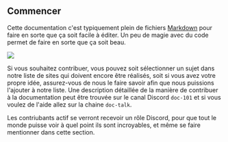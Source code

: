## Commencer
Cette documentation c&apos;est typiquement plein de fichiers [Markdown](https://www.markdownguide.org/basic-syntax/) pour faire en sorte que ça soit facile à éditer. Un peu de magie avec du code permet de faire en sorte que ça soit beau.

![](/data/docs/screenshots/docFolderStructure.png)

Si vous souhaitez contribuer, vous pouvez soit sélectionner un sujet dans notre liste de sites qui doivent encore être réalisés, soit si vous avez votre propre idée, assurez-vous de nous le faire savoir afin que nous puissions l&apos;ajouter à notre liste. Une description détaillée de la manière de contribuer à la documentation peut être trouvée sur le canal Discord `doc-101` et si vous voulez de l&apos;aide allez sur la chaine  `doc-talk`.

Les contriubants actif se verront recevoir un rôle Discord, pour que tout le monde puisse voir à quel point ils sont incroyables, et même se faire mentionner dans cette section.

<!--- Translated by CapJumper --->